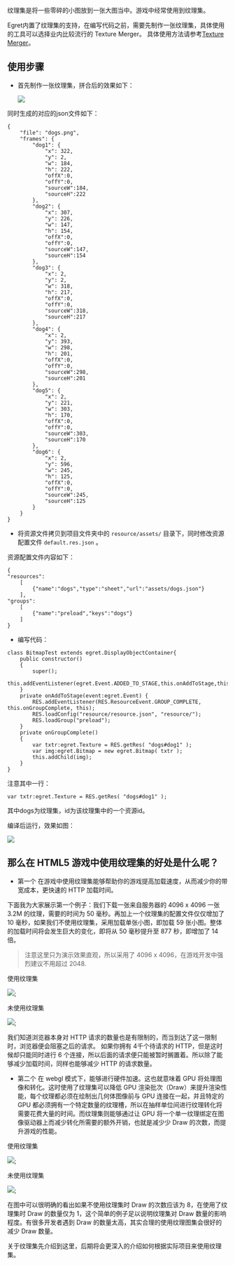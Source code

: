 纹理集是将一些零碎的小图放到一张大图当中。游戏中经常使用到纹理集。


Egret内置了纹理集的支持，在编写代码之前，需要先制作一张纹理集，具体使用的工具可以选择业内比较流行的 Texture Merger。 具体使用方法请参考[Texture Merger](../../../tools/TextureMerger/manual/README.md)。

## 使用步骤

* 首先制作一张纹理集，拼合后的效果如下：

  ![](566150114f41c.png)


同时生成的对应的json文件如下：
  
```
{
    "file": "dogs.png",
    "frames": {
        "dog1": {
            "x": 322,
            "y": 2,
            "w": 184,
            "h": 222,
            "offX":0,
            "offY":0,
            "sourceW":184,
            "sourceH":222
        },
        "dog2": {
            "x": 307,
            "y": 226,
            "w": 147,
            "h": 154,
            "offX":0,
            "offY":0,
            "sourceW":147,
            "sourceH":154
        },
        "dog3": {
            "x": 2,
            "y": 2,
            "w": 318,
            "h": 217,
            "offX":0,
            "offY":0,
            "sourceW":318,
            "sourceH":217
        },
        "dog4": {
            "x": 2,
            "y": 393,
            "w": 298,
            "h": 201,
            "offX":0,
            "offY":0,
            "sourceW":298,
            "sourceH":201
        },
        "dog5": {
            "x": 2,
            "y": 221,
            "w": 303,
            "h": 170,
            "offX":0,
            "offY":0,
            "sourceW":303,
            "sourceH":170
        },
        "dog6": {
            "x": 2,
            "y": 596,
            "w": 245,
            "h": 125,
            "offX":0,
            "offY":0,
            "sourceW":245,
            "sourceH":125
        }
    }
}
```


* 将资源文件拷贝到项目文件夹中的 `resource/assets/` 目录下，同时修改资源配置文件 `default.res.json` 。

资源配置文件内容如下：

```
{
"resources":
    [
        {"name":"dogs","type":"sheet","url":"assets/dogs.json"}
    ],
"groups":
    [
        {"name":"preload","keys":"dogs"}
    ]
}
```

* 编写代码：

```
class BitmapTest extends egret.DisplayObjectContainer{
    public constructor()
    {
        super();
        this.addEventListener(egret.Event.ADDED_TO_STAGE,this.onAddToStage,this);
    }
    private onAddToStage(event:egret.Event) {
        RES.addEventListener(RES.ResourceEvent.GROUP_COMPLETE, this.onGroupComplete, this);
        RES.loadConfig("resource/resource.json", "resource/");
        RES.loadGroup("preload");
    }
    private onGroupComplete()
    {
        var txtr:egret.Texture = RES.getRes( "dogs#dog1" );
        var img:egret.Bitmap = new egret.Bitmap( txtr );
        this.addChild(img);
    }
}
```

注意其中一行：

```
var txtr:egret.Texture = RES.getRes( "dogs#dog1" );
```

其中dogs为纹理集，id为该纹理集中的一个资源id。

编译后运行，效果如图：


![](5661501178058.png)


## 那么在 HTML5 游戏中使用纹理集的好处是什么呢？

* 第一个 在游戏中使用纹理集能够帮助你的游戏提高加载速度，从而减少你的带宽成本，更快速的 HTTP 加载时间。

下面我为大家展示第一个例子：我们下载一张来自服务器的 4096 x 4096 一张 3.2M 的纹理，需要的时间为 50 毫秒。再加上一个纹理集的配置文件仅仅增加了 10 毫秒，如果我们不使用纹理集，采用加载单张小图，即加载 59 张小图。整体的加载时间将会发生巨大的变化，即将从 50 毫秒提升至 877 秒，即增加了 14 倍。
> 注意这里只为演示效果直观，所以采用了 4096 x 4096，在游戏开发中强烈建议不用超过 2048.

使用纹理集

![](x01.png);

未使用纹理集

![](x02.png);

我们知道浏览器本身对 HTTP 请求的数量也是有限制的，而当到达了这一限制时，浏览器便会阻塞之后的请求。
如果你拥有 4千个待请求的 HTTP，但是这时候却只能同时进行 6 个连接，所以后面的请求便只能被暂时搁置着。所以除了能够减少加载时间，同样也能够减少 HTTP 的请求数量。


* 第二个 在 webgl 模式下，能够进行硬件加速。这也就意味着 GPU 将处理图像和转化。这时使用了纹理集可以降低 GPU 渲染批次（Draw）来提升渲染性能，每个纹理都必须在绘制出几何体图像前与 GPU 连接在一起，并且特定的 GPU 都必须拥有一个特定数量的纹理槽，所以在抽样单位间进行纹理转化将需要花费大量的时间。而纹理集则能够通过让 GPU 将一个单一纹理绑定在图像驱动器上而减少转化所需要的额外开销，也就是减少少 Draw 的次数，而提升游戏的性能。

使用纹理集

![](x03.png);

未使用纹理集

![](x04.png);

在图中可以很明确的看出如果不使用纹理集时 Draw 的次数应该为 8，在使用了纹理集时 Draw 的数量仅为 1，这个简单的例子足以说明纹理集对 Draw 数量的影响程度。有很多开发者遇到 Draw 的数量太高，其实合理的使用纹理图集会很好的减少 Draw 数量。

关于纹理集先介绍到这里，后期将会更深入的介绍如何根据实际项目来使用纹理集。

